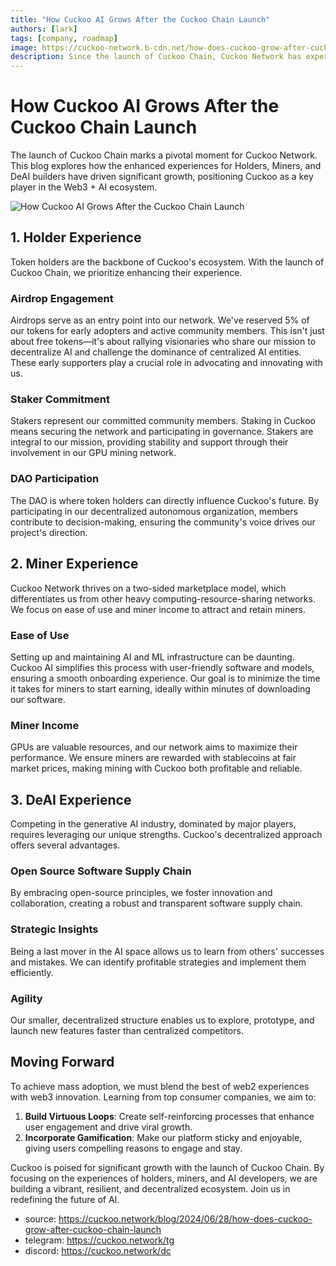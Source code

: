 ```yaml
---
title: "How Cuckoo AI Grows After the Cuckoo Chain Launch"
authors: [lark]
tags: [company, roadmap]
image: https://cuckoo-network.b-cdn.net/how-does-cuckoo-grow-after-cuckoo-chain-launch.webp
description: Since the launch of Cuckoo Chain, Cuckoo Network has experienced significant growth. This blog explores the enhanced Holder, Miner, and DeAI builder experiences driving this transformation.
---
```


# How Cuckoo AI Grows After the Cuckoo Chain Launch

The launch of Cuckoo Chain marks a pivotal moment for Cuckoo Network. This blog explores how the enhanced experiences for Holders, Miners, and DeAI builders have driven significant growth, positioning Cuckoo as a key player in the Web3 + AI ecosystem.

![How Cuckoo AI Grows After the Cuckoo Chain Launch](https://cuckoo-network.b-cdn.net/how-does-cuckoo-grow-after-cuckoo-chain-launch.webp "How Cuckoo AI Grows After the Cuckoo Chain Launch")

## 1. Holder Experience

Token holders are the backbone of Cuckoo's ecosystem. With the launch of Cuckoo Chain, we prioritize enhancing their experience.

### Airdrop Engagement

Airdrops serve as an entry point into our network. We've reserved 5% of our tokens for early adopters and active community members. This isn't just about free tokens—it's about rallying visionaries who share our mission to decentralize AI and challenge the dominance of centralized AI entities. These early supporters play a crucial role in advocating and innovating with us.

### Staker Commitment

Stakers represent our committed community members. Staking in Cuckoo means securing the network and participating in governance. Stakers are integral to our mission, providing stability and support through their involvement in our GPU mining network.

### DAO Participation

The DAO is where token holders can directly influence Cuckoo's future. By participating in our decentralized autonomous organization, members contribute to decision-making, ensuring the community's voice drives our project's direction.

## 2. Miner Experience

Cuckoo Network thrives on a two-sided marketplace model, which differentiates us from other heavy computing-resource-sharing networks. We focus on ease of use and miner income to attract and retain miners.

### Ease of Use

Setting up and maintaining AI and ML infrastructure can be daunting. Cuckoo AI simplifies this process with user-friendly software and models, ensuring a smooth onboarding experience. Our goal is to minimize the time it takes for miners to start earning, ideally within minutes of downloading our software.

### Miner Income

GPUs are valuable resources, and our network aims to maximize their performance. We ensure miners are rewarded with stablecoins at fair market prices, making mining with Cuckoo both profitable and reliable.

## 3. DeAI Experience

Competing in the generative AI industry, dominated by major players, requires leveraging our unique strengths. Cuckoo's decentralized approach offers several advantages.

### Open Source Software Supply Chain

By embracing open-source principles, we foster innovation and collaboration, creating a robust and transparent software supply chain.

### Strategic Insights

Being a last mover in the AI space allows us to learn from others' successes and mistakes. We can identify profitable strategies and implement them efficiently.

### Agility

Our smaller, decentralized structure enables us to explore, prototype, and launch new features faster than centralized competitors.

## Moving Forward

To achieve mass adoption, we must blend the best of web2 experiences with web3 innovation. Learning from top consumer companies, we aim to:

1. **Build Virtuous Loops**: Create self-reinforcing processes that enhance user engagement and drive viral growth.
2. **Incorporate Gamification**: Make our platform sticky and enjoyable, giving users compelling reasons to engage and stay.

Cuckoo is poised for significant growth with the launch of Cuckoo Chain. By focusing on the experiences of holders, miners, and AI developers, we are building a vibrant, resilient, and decentralized ecosystem. Join us in redefining the future of AI.


- source: https://cuckoo.network/blog/2024/06/28/how-does-cuckoo-grow-after-cuckoo-chain-launch
- telegram: https://cuckoo.network/tg
- discord: https://cuckoo.network/dc
